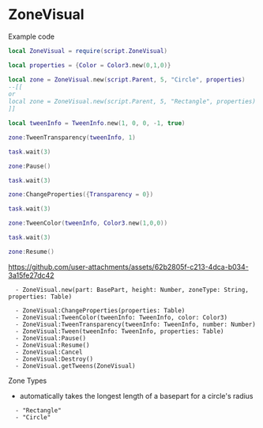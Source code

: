 # ZoneVisual
Example code
```lua
local ZoneVisual = require(script.ZoneVisual)

local properties = {Color = Color3.new(0,1,0)}

local zone = ZoneVisual.new(script.Parent, 5, "Circle", properties)
--[[
or
local zone = ZoneVisual.new(script.Parent, 5, "Rectangle", properties)
]]

local tweenInfo = TweenInfo.new(1, 0, 0, -1, true)

zone:TweenTransparency(tweenInfo, 1)

task.wait(3)

zone:Pause()

task.wait(3)

zone:ChangeProperties({Transparency = 0})

task.wait(3)

zone:TweenColor(tweenInfo, Color3.new(1,0,0))

task.wait(3)

zone:Resume()
```
https://github.com/user-attachments/assets/62b2805f-c213-4dca-b034-3a15fe27dc42


```
  - ZoneVisual.new(part: BasePart, height: Number, zoneType: String, properties: Table)

  - ZoneVisual:ChangeProperties(properties: Table)
  - ZoneVisual:TweenColor(tweenInfo: TweenInfo, color: Color3)
  - ZoneVisual:TweenTransparency(tweenInfo: TweenInfo, number: Number)
  - ZoneVisual:Tween(tweenInfo: TweenInfo, properties: Table)
  - ZoneVisual:Pause()
  - ZoneVisual:Resume()
  - ZoneVisual:Cancel
  - ZoneVisual:Destroy()
  - ZoneVisual.getTweens(ZoneVisual)
```

Zone Types
- automatically takes the longest length of a basepart for a circle's radius
```
  - "Rectangle"
  - "Circle"
```
